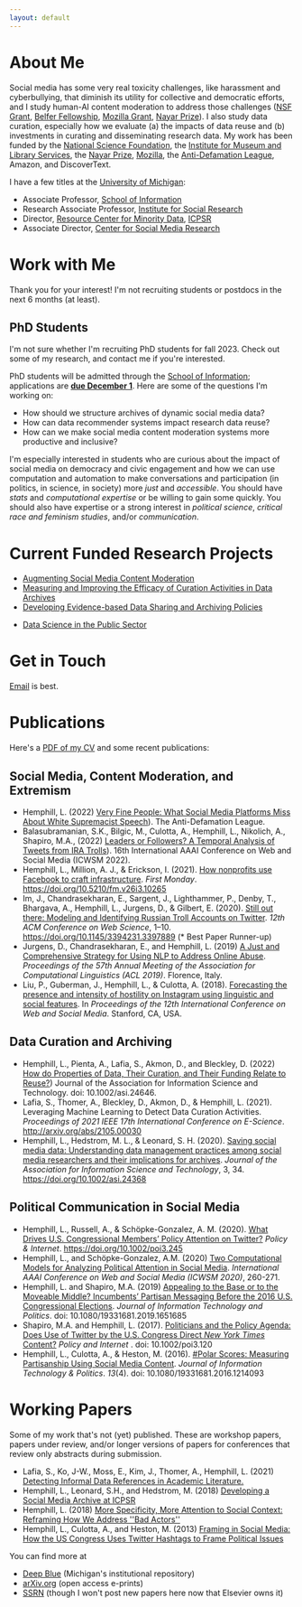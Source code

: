 ```yaml
---
layout: default
---
```


# About Me

 Social media has some very real toxicity challenges, like harassment and cyberbullying, that diminish its utility for collective and democratic efforts, and I study human-AI content moderation to address those challenges ([NSF Grant](https://nsf.gov/awardsearch/showAward?AWD_ID=1928434&HistoricalAwards=false), [Belfer Fellowship](https://www.adl.org/belfer-fellows), [Mozilla Grant](https://blog.mozilla.org/blog/2018/07/11/mozilla-funds-top-research-projects/), [Nayar Prize](https://web.iit.edu/nayar-prize/finalists/teams/cyberbullying-early-warning-and-response-system)). I also study data curation, especially how we evaluate (a) the impacts of data reuse and (b) investments in curating and disseminating research data. My work has been funded by the [National Science Foundation](https://nsf.gov/awardsearch/advancedSearchResult?PIId=&PIFirstName=libby&PILastName=hemphill&IncludeCoPI=true&BooleanElement=All&BooleanRef=All&ActiveAwards=true&ExpiredAwards=true), the [Institute for Museum and Library Services](https://www.imls.gov/grants/awarded/lg-37-19-0134-19), the [Nayar Prize](https://web.iit.edu/nayar-prize/finalists/teams/cyberbullying-early-warning-and-response-system), [Mozilla](https://blog.mozilla.org/blog/2018/07/11/mozilla-funds-top-research-projects/), the [Anti-Defamation League](https://www.adl.org/belfer-fellows), Amazon, and DiscoverText. 



I have a few titles at the [University of Michigan](http://www.umich.edu):

* Associate Professor, [School of Information](https://www.si.umich.edu/)
* Research Associate Professor, [Institute for Social Research](http://home.isr.umich.edu/)
* Director, [Resource Center for Minority Data](http://www.icpsr.umich.edu/RCMD), [ICPSR](http://www.icpsr.umich.edu/icpsrweb/)
* Associate Director, [Center for Social Media Research](https://csmr.umich.edu/)

# Work with Me

Thank you for your interest! I'm not recruiting students or postdocs in the next 6 months (at least). 

<!--
## Post Docs

I am a faculty mentor in the [2021 Michigan Data Science Fellows Program](https://midas.umich.edu/2021-fellows/). It's a two-year program, and a fellow who works with me with have a co-mentor in UMSI and join research communities in the [Institute for Research on Women and Gender](https://irwg.umich.edu/) and/or [Digital Studies Institute](https://www.digitalstudies.umich.edu/).

I'm looking for someone interested in using computational approaches to understand social media experiences of historically marginalized populations. For instance, projects in this space grow from seeds like: what's the difference in viewership and promotion for fashion YouTubers of different races? What rates of content deletion do women and nonbinary folks face compared to men on Reddit? How do the demographics of the labelers influence supervised machine learning models for toxicty detection?

Candidates and mentors must apply jointly by *April 23*. [Email me](mailto:libbyh@umich.edu) by *March 31* if you're interested in applying together.
-->

## PhD Students

I'm not sure whether I'm recruiting PhD students for fall 2023. Check out some of my research, and contact me if you're interested.

PhD students will be admitted through the [School of Information](https://beta.si.umich.edu/programs/phd-information); applications are __[due December 1](https://beta.si.umich.edu/programs/phd-information/how-do-i-apply)__. Here are some of the questions I'm working on:
* How should we structure archives of dynamic social media data?
* How can data recommender systems impact research data reuse?
* How can we make social media content moderation systems more productive and inclusive?

I'm especially interested in students who are curious about the impact of social media on democracy and civic engagement and how we can use computation and automation to make conversations and participation (in politics, in science, in society) more _just_ and _accessible_. You should have _stats_ and _computational expertise_ or be willing to gain some quickly. You should also have expertise or a strong interest in _political science_, _critical race and feminism studies_, and/or _communication_. 

<!--

## Undergraduates

I welcome undergrads in my research group! Right now, the best way to get involved is through [the Undergraduate Research Opportunity Program (UROP)](https://lsa.umich.edu/urop/students/fall-winter-programs.html) at Michigan. I'll start interviewing for Fall/Winter on September 11, 2019. This year's project is called "Using Machine Learning and Experiments to Detect and Address Extremism": 

Extremist groups are especially adept at hiding in plain sight by using language that differs only slightly from acceptable speech (e.g., "blame on both sides") or employing thinly-veiled phrases that mask nefarious intent (e.g., "preserve our culture"). The subtleties of white supremacist language, especially, are not effectively captured by existing computational approaches to detecting and addressing it online. This project attempts to address this challenge by building an adaptive language model to detect white supremacist speech online. We will build machine learning models that can detect extremist speech and its changes (either over time or from innocuous speech) and create an API to help partners and users rate content they encounter.

-->

# Current Funded Research Projects

* [Augmenting Social Media Content Moderation](https://nsf.gov/awardsearch/showAward?AWD_ID=1928434&HistoricalAwards=false)
* [Measuring and Improving the Efficacy of Curation Activities in Data Archives](https://www.imls.gov/grants/awarded/lg-37-19-0134-19)
* [Developing Evidence-based Data Sharing and Archiving Policies](https://nsf.gov/awardsearch/showAward?AWD_ID=1930645&HistoricalAwards=false)
<!-- * [Belfer Fellowship at ADL's Center for Technology and Society](https://www.adl.org/belfer-fellows) -->
<!-- * [Learning and Automating De-escalation Strategies in Online Discussions](https://blog.mozilla.org/blog/2018/07/11/mozilla-funds-top-research-projects/) -->
* [Data Science in the Public Sector](https://nsf.gov/awardsearch/showAward?AWD_ID=1829724&HistoricalAwards=false)
<!-- * [Open Badges for Researcher Credentialing](https://nsf.gov/awardsearch/showAward?AWD_ID=1839868&HistoricalAwards=false) -->

# Get in Touch

[Email](mailto:libbyh@umich.edu) is best.

# Publications

Here's a [PDF of my CV](/files/hemphill_cv.pdf) and some recent publications:

## Social Media, Content Moderation, and Extremism

* Hemphill, L. (2022) [Very Fine People: What Social Media Platforms Miss About White Supremacist Speech](https://www.adl.org/language-of-white-supremacy)). The Anti-Defamation League.
* Balasubramanian, S.K., Bilgic, M., Culotta, A., Hemphill, L., Nikolich, A., Shapiro, M.A., (2022) [Leaders or Followers? A Temporal Analysis of Tweets from IRA Trolls](https://doi.org/10.48550/arXiv.2204.01790)). 16th International AAAI Conference on Web and Social Media (ICWSM 2022).
* Hemphill, L., Million, A. J., & Erickson, I. (2021). [How nonprofits use Facebook to craft infrastructure](https://doi.org/10.5210/fm.v26i3.10265). _First Monday_. https://doi.org/10.5210/fm.v26i3.10265
* Im, J., Chandrasekharan, E., Sargent, J., Lighthammer, P., Denby, T., Bhargava, A., Hemphill, L., Jurgens, D., & Gilbert, E. (2020). [Still out there: Modeling and Identifying Russian Troll Accounts on Twitter](https://dl.acm.org/doi/10.1145/3394231.3397889). _12th ACM Conference on Web Science_, 1–10. https://doi.org/10.1145/3394231.3397889 (* Best Paper Runner-up)
* Jurgens, D., Chandrasekharan, E., and Hemphill, L. (2019) [A Just and Comprehensive Strategy for Using NLP to Address Online Abuse](https://www.aclweb.org/anthology/P19-1357.pdf). _Proceedings of the 57th Annual Meeting of the Association for Computational Linguistics (ACL 2019)_. Florence, Italy.
* Liu, P., Guberman, J., Hemphill, L., & Culotta, A. (2018). [Forecasting the presence and intensity of hostility on Instagram using linguistic and social features](files/Liu_et_al_Hostility_forecast_ICWSM.pdf). In *Proceedings of the 12th International Conference on Web and Social Media*. Stanford, CA, USA.

## Data Curation and Archiving

* Hemphill, L., Pienta, A., Lafia, S., Akmon, D., and Bleckley, D. (2022) [How do Properties of Data, Their Curation, and Their Funding Relate to Reuse?](https://asistdl.onlinelibrary.wiley.com/doi/full/10.1002/asi.24646)) Journal of the Association for Information Science and Technology. doi: 10.1002/asi.24646.
* Lafia, S., Thomer, A., Bleckley, D., Akmon, D., & Hemphill, L. (2021). Leveraging Machine Learning to Detect Data Curation Activities. _Proceedings of 2021 IEEE 17th International Conference on E-Science_. http://arxiv.org/abs/2105.00030
* Hemphill, L., Hedstrom, M. L., & Leonard, S. H. (2020). [Saving social media data: Understanding data management practices among social media researchers and their implications for archives](https://asistdl.onlinelibrary.wiley.com/doi/abs/10.1002/asi.24368). _Journal of the Association for Information Science and Technology_, 3, 34. https://doi.org/10.1002/asi.24368


## Political Communication in Social Media

* Hemphill, L., Russell, A., & Schöpke-Gonzalez, A. M. (2020). [What Drives U.S. Congressional Members’ Policy Attention on Twitter?](https://onlinelibrary.wiley.com/doi/full/10.1002/poi3.245) _Policy & Internet_. https://doi.org/10.1002/poi3.245
* Hemphill, L., and Schöpke-Gonzalez, A.M. (2020) [Two Computational Models for Analyzing Political Attention in Social Media](https://aaai.org/ojs/index.php/ICWSM/article/view/7297/7151). _International AAAI Conference on Web and Social Media (ICWSM 2020)_, 260-271.
* Hemphill, L. and Shapiro, M.A. (2019) [Appealing to the Base or to the Moveable Middle? Incumbents’ Partisan Messaging Before the 2016 U.S. Congressional Elections](/files/Hemphill_Shapiro_Appealing_to_the_Base_JITP_AM.pdf).  _Journal of Information Technology and Politics_. doi: 10.1080/19331681.2019.1651685
* Shapiro, M.A. and Hemphill, L. (2017). [Politicians and the Policy Agenda: Does Use of Twitter by the U.S. Congress Direct _New York Times_ Content?](/files/Shapiro_Hemphill_2016_Politicians_and_the_Policy_Agenda.pdf) _Policy and Internet_ . doi: 10.1002/poi3.120
* Hemphill, L., Culotta, A., & Heston, M. (2016). [#Polar Scores: Measuring Partisanship Using Social Media Content](/files/Hemphill_Culotta_Heston_2016_Polar_Scores.pdf). _Journal of Information Technology & Politics_. _13_(4). doi: 10.1080/19331681.2016.1214093


# Working Papers

Some of my work that's not (yet) published. These are workshop papers, papers under review, and/or longer versions of papers for conferences that review only abstracts during submission.

* Lafia, S., Ko, J-W., Moss, E., Kim, J., Thomer, A., Hemphill, L. (2021) [Detecting Informal Data References in Academic Literature.](https://deepblue.lib.umich.edu/bitstream/handle/2027.42/168392/Detecting_Informal_Data_Refs.pdf?sequence=1&isAllowed=y)
* Hemphill, L., Leonard, S.H., and Hedstrom, M. (2018) [Developing a Social Media Archive at ICPSR](https://deepblue.lib.umich.edu/bitstream/handle/2027.42/143185/Developing%20SOMAR%20at%20ICPSR.pdf?sequence=1&isAllowed=y)
* Hemphill, L. (2018) [More Specificity, More Attention to Social Context: Reframing How We Address ''Bad Actors''](http://hdl.handle.net/2027.42/142392)
* Hemphill, L., Culotta, A., and Heston, M. (2013) [Framing in Social Media: How the US Congress Uses Twitter Hashtags to Frame Political Issues](https://papers.ssrn.com/sol3/papers.cfm?abstract_id=2317335)

You can find more at 

* [Deep Blue](https://deepblue.lib.umich.edu/browse?value=Hemphill%2C+Libby&type=author) (Michigan's institutional repository)
* [arXiv.org](https://arxiv.org/search/?searchtype=author&query=Libby+Hemphill) (open access e-prints)
* [SSRN](https://papers.ssrn.com/sol3/cf_dev/AbsByAuth.cfm?per_id=1474958) (though I won't post new papers here now that Elsevier owns it)

